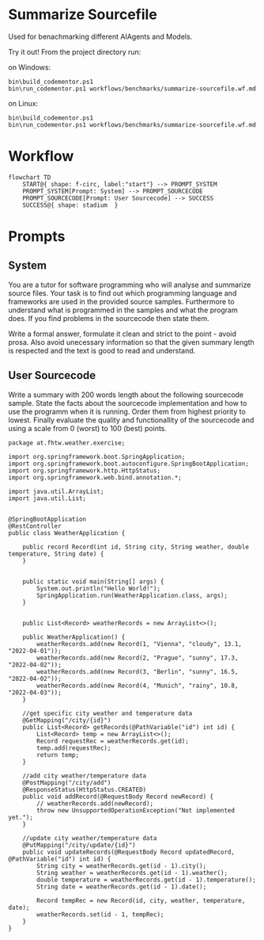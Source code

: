 # Summarize Sourcefile

Used for benachmarking different AIAgents and Models.

Try it out! From the project directory run:

on Windows:
```shell
bin\build_codementor.ps1
bin\run_codementor.ps1 workflows/benchmarks/summarize-sourcefile.wf.md
```
on Linux:
```shell
bin\build_codementor.ps1
bin\run_codementor.ps1 workflows/benchmarks/summarize-sourcefile.wf.md
```


# Workflow

```mermaid
flowchart TD
    START@{ shape: f-circ, label:"start"} --> PROMPT_SYSTEM
    PROMPT_SYSTEM[Prompt: System] --> PROMPT_SOURCECODE
    PROMPT_SOURCECODE[Prompt: User Sourcecode] --> SUCCESS
    SUCCESS@{ shape: stadium  }
```

# Prompts

## System

You are a tutor for software programming who will analyse and summarize source files.
Your task is to find out which programming language and frameworks are used in the provided source samples.
Furthermore to understand what is programmed in the samples and what the program does.
If you find problems in the sourcecode then state them.

Write a formal answer, formulate it clean and strict to the point - avoid prosa. 
Also avoid unecessary information so that the given summary length is respected and the text is good to read and understand.

## User Sourcecode

Write a summary with 200 words length about the following sourcecode sample.
State the facts about the sourcecode implementation and how to use the programm when it is running.
Order them from highest priority to lowest.
Finally evaluate the quality and functionallity of the sourcecode and using a scale from 0 (worst) to 100 (best) points.

```
package at.fhtw.weather.exercise;

import org.springframework.boot.SpringApplication;
import org.springframework.boot.autoconfigure.SpringBootApplication;
import org.springframework.http.HttpStatus;
import org.springframework.web.bind.annotation.*;

import java.util.ArrayList;
import java.util.List;


@SpringBootApplication
@RestController
public class WeatherApplication {

    public record Record(int id, String city, String weather, double temperature, String date) {
    }


    public static void main(String[] args) {
        System.out.println("Hello World!");
        SpringApplication.run(WeatherApplication.class, args);
    }


    public List<Record> weatherRecords = new ArrayList<>();

    public WeatherApplication() {
        weatherRecords.add(new Record(1, "Vienna", "cloudy", 13.1, "2022-04-01"));
        weatherRecords.add(new Record(2, "Prague", "sunny", 17.3, "2022-04-02"));
        weatherRecords.add(new Record(3, "Berlin", "sunny", 16.5, "2022-04-02"));
        weatherRecords.add(new Record(4, "Munich", "rainy", 10.8, "2022-04-03"));
    }

    //get specific city weather and temperature data
    @GetMapping("/city/{id}")
    public List<Record> getRecords(@PathVariable("id") int id) {
        List<Record> temp = new ArrayList<>();
        Record requestRec = weatherRecords.get(id);
        temp.add(requestRec);
        return temp;
    }

    //add city weather/temperature data
    @PostMapping("/city/add")
    @ResponseStatus(HttpStatus.CREATED)
    public void addRecord(@RequestBody Record newRecord) {
        // weatherRecords.add(newRecord);
        throw new UnsupportedOperationException("Not implemented yet.");
    }

    //update city weather/temperature data
    @PutMapping("/city/update/{id}")
    public void updateRecords(@RequestBody Record updatedRecord, @PathVariable("id") int id) {
        String city = weatherRecords.get(id - 1).city();
        String weather = weatherRecords.get(id - 1).weather();
        double temperature = weatherRecords.get(id - 1).temperature();
        String date = weatherRecords.get(id - 1).date();

        Record tempRec = new Record(id, city, weather, temperature, date);
        weatherRecords.set(id - 1, tempRec);
    }
}
```
